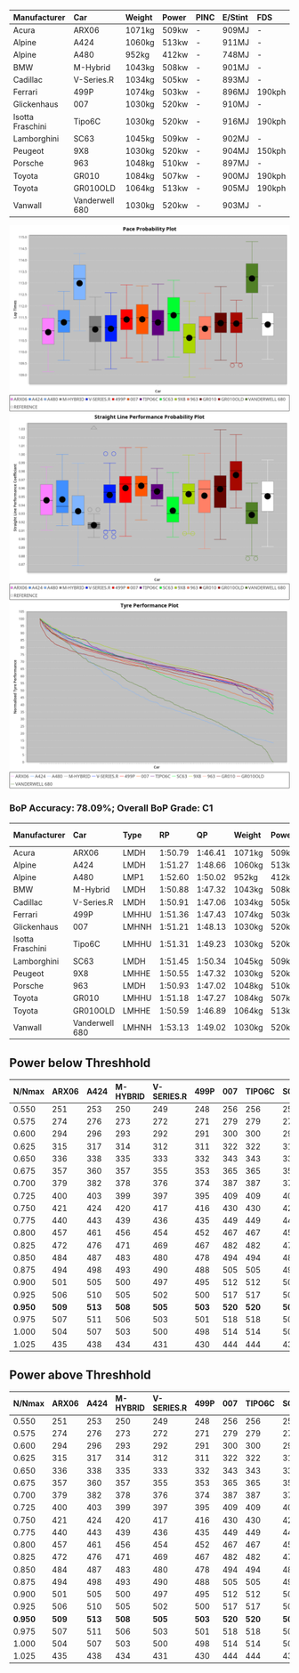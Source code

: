 | Manufacturer     | Car            | Weight | Power | PINC    | E/Stint | FDS     |
|:-|:-|:-|:-|:-|:-|:-|
| Acura            | ARX06          | 1071kg | 509kw |    -    | 909MJ   |    -    |
| Alpine           | A424           | 1060kg | 513kw |    -    | 911MJ   |    -    |
| Alpine           | A480           | 952kg  | 412kw |    -    | 748MJ   |    -    |
| BMW              | M-Hybrid       | 1043kg | 508kw |    -    | 901MJ   |    -    |
| Cadillac         | V-Series.R     | 1034kg | 505kw |    -    | 893MJ   |    -    |
| Ferrari          | 499P           | 1074kg | 503kw |    -    | 896MJ   | 190kph  |
| Glickenhaus      | 007            | 1030kg | 520kw |    -    | 910MJ   |    -    |
| Isotta Fraschini | Tipo6C         | 1030kg | 520kw |    -    | 916MJ   | 190kph  |
| Lamborghini      | SC63           | 1045kg | 509kw |    -    | 902MJ   |    -    |
| Peugeot          | 9X8            | 1030kg | 520kw |    -    | 904MJ   | 150kph  |
| Porsche          | 963            | 1048kg | 510kw |    -    | 897MJ   |    -    |
| Toyota           | GR010          | 1084kg | 507kw |    -    | 900MJ   | 190kph  |
| Toyota           | GR010OLD       | 1064kg | 513kw |    -    | 905MJ   | 190kph  |
| Vanwall          | Vanderwell 680 | 1030kg | 520kw |    -    | 903MJ   |    -    |

![PACECHART](./IMG/CUSTOM.png)
![STRAIGHTLINEPERFORMANCECHART](./IMG/CUSTOM_sp.png)
![TYREPERFORMANCECHART](./IMG/CUSTOM_tw.png)

### BoP Accuracy: 78.09%; Overall BoP Grade: C1
| Manufacturer     | Car            | Type  | RP      | QP      | Weight | Power¹ | Threshhold | PINC    | Power² | E/Stint | AVG Vmax  | FDS     | RDLC | L/Stint | BOP-Grade | Model Accuracy | Model Points | Match%  |
|:-|:-|:-|:-|:-|:-|:-|:-|:-|:-|:-|:-|:-|:-|:-|:-|:-|:-|:-|
| Acura            | ARX06          | LMDH  | 1:50.79 | 1:46.41 | 1071kg | 509kw  | 210.0kph   |    -    | 509kw  |  909MJ  | 282.50kph |    -    | 0.99 | 33      | -D1       | 100.00%        | 995          | 69.49%  |
| Alpine           | A424           | LMDH  | 1:51.27 | 1:48.66 | 1060kg | 513kw  | 210.0kph   |    -    | 513kw  |  911MJ  | 283.29kph |    -    | 1.00 | 33      | +C2       | 100.00%        | 642          | 72.89%  |
| Alpine           | A480           | LMP1  | 1:52.60 | 1:50.02 |  952kg | 412kw  | 210.0kph   |    -    | 412kw  |  748MJ  | 278.46kph |    -    | 0.97 | 31      | +D1       | 60.26%         | 849          | 68.60%  |
| BMW              | M-Hybrid       | LMDH  | 1:50.88 | 1:47.32 | 1043kg | 508kw  | 210.0kph   |    -    | 508kw  |  901MJ  | 279.98kph |    -    | 1.02 | 33      | -C1       | 100.00%        | 1714         | 79.39%  |
| Cadillac         | V-Series.R     | LMDH  | 1:50.91 | 1:47.06 | 1034kg | 505kw  | 210.0kph   |    -    | 505kw  |  893MJ  | 283.96kph |    -    | 1.03 | 33      | -B2       | 98.95%         | 2271         | 84.92%  |
| Ferrari          | 499P           | LMHHU | 1:51.36 | 1:47.43 | 1074kg | 503kw  | 210.0kph   |    -    | 503kw  |  896MJ  | 284.13kph | 190kph  | 1.02 | 33      | ~A1       | 99.93%         | 2718         | 100.00% |
| Glickenhaus      | 007            | LMHNH | 1:51.21 | 1:48.13 | 1030kg | 520kw  | 210.0kph   |    -    | 520kw  |  910MJ  | 287.23kph |    -    | 0.96 | 33      | ~A1       | 96.34%         | 1634         | 99.58%  |
| Isotta Fraschini | Tipo6C         | LMHHU | 1:51.31 | 1:49.23 | 1030kg | 520kw  | 210.0kph   |    -    | 520kw  |  916MJ  | 286.20kph | 190kph  | 1.08 | 33      | +C1       | 92.36%         | 133          | 75.03%  |
| Lamborghini      | SC63           | LMDH  | 1:51.45 | 1:50.34 | 1045kg | 509kw  | 210.0kph   |    -    | 509kw  |  902MJ  | 281.52kph |    -    | 1.05 | 33      | ~A1       | 96.54%         | 418          | 98.64%  |
| Peugeot          | 9X8            | LMHHE | 1:50.55 | 1:47.32 | 1030kg | 520kw  | 210.0kph   |    -    | 520kw  |  904MJ  | 284.98kph | 150kph  | 1.03 | 33      | -C2       | 88.68%         | 2617         | 72.49%  |
| Porsche          | 963            | LMDH  | 1:50.93 | 1:47.02 | 1048kg | 510kw  | 210.0kph   |    -    | 510kw  |  897MJ  | 284.14kph |    -    | 1.01 | 33      | -B2       | 99.98%         | 6168         | 84.38%  |
| Toyota           | GR010          | LMHHU | 1:51.18 | 1:47.27 | 1084kg | 507kw  | 210.0kph   |    -    | 507kw  |  900MJ  | 283.89kph | 190kph  | 1.01 | 33      | ~A1       | 98.53%         | 3557         | 97.08%  |
| Toyota           | GR010OLD       | LMHHE | 1:50.59 | 1:46.89 | 1064kg | 513kw  | 210.0kph   |    -    | 513kw  |  905MJ  | 287.44kph | 190kph  | 1.03 | 33      | -C2       | 92.01%         | 1427         | 72.97%  |
| Vanwall          | Vanderwell 680 | LMHNH | 1:53.13 | 1:49.02 | 1030kg | 520kw  | 210.0kph   |    -    | 520kw  |  903MJ  | 281.34kph |    -    | 1.01 | 33      | +Ω1       | 94.62%         | 633          | 17.85%  |

## Power below Threshhold
| N/Nmax    | ARX06   | A424    | M-HYBRID | V-SERIES.R | 499P    | 007     | TIPO6C  | SC63    | 9X8     | 963     | GR010   | GR010OLD | VANDERWELL 680 | ​     | RPM      | A480    |
|:-|:-|:-|:-|:-|:-|:-|:-|:-|:-|:-|:-|:-|:-|:-|:-|:-|
|  0.550    |  251    |  253    |  250     |  249       |  248    |  256    |  256    |  251    |  256    |  251    |  250    |  253     |  256           |  ​    |   --     |   -     |
|  0.575    |  274    |  276    |  273     |  272       |  271    |  279    |  279    |  274    |  279    |  274    |  273    |  276     |  279           |  ​    |   --     |   -     |
|  0.600    |  294    |  296    |  293     |  292       |  291    |  300    |  300    |  294    |  300    |  295    |  293    |  296     |  300           |  ​    |   --     |   -     |
|  0.625    |  315    |  317    |  314     |  312       |  311    |  322    |  322    |  315    |  322    |  316    |  314    |  317     |  322           |  ​    |   --     |   -     |
|  0.650    |  336    |  338    |  335     |  333       |  332    |  343    |  343    |  336    |  343    |  337    |  335    |  338     |  343           |  ​    |   --     |   -     |
|  0.675    |  357    |  360    |  357     |  355       |  353    |  365    |  365    |  357    |  365    |  358    |  356    |  360     |  365           |  ​    |   --     |   -     |
|  0.700    |  379    |  382    |  378     |  376       |  374    |  387    |  387    |  379    |  387    |  380    |  377    |  382     |  387           |  ​    |   --     |   -     |
|  0.725    |  400    |  403    |  399     |  397       |  395    |  409    |  409    |  400    |  409    |  401    |  399    |  403     |  409           |  ​    |   --     |   -     |
|  0.750    |  421    |  424    |  420     |  417       |  416    |  430    |  430    |  421    |  430    |  422    |  419    |  424     |  430           |  ​    |   --     |   -     |
|  0.775    |  440    |  443    |  439     |  436       |  435    |  449    |  449    |  440    |  449    |  441    |  438    |  443     |  449           |  ​    |  5000    |  242    |
|  0.800    |  457    |  461    |  456     |  454       |  452    |  467    |  467    |  457    |  467    |  458    |  455    |  461     |  467           |  ​    |  5500    |  286    |
|  0.825    |  472    |  476    |  471     |  469       |  467    |  482    |  482    |  472    |  482    |  473    |  470    |  476     |  482           |  ​    |  6000    |  319    |
|  0.850    |  484    |  487    |  483     |  480       |  478    |  494    |  494    |  484    |  494    |  485    |  482    |  487     |  494           |  ​    |  6500    |  361    |
|  0.875    |  494    |  498    |  493     |  490       |  488    |  505    |  505    |  494    |  505    |  495    |  492    |  498     |  505           |  ​    |  7000    |  403    |
|  0.900    |  501    |  505    |  500     |  497       |  495    |  512    |  512    |  501    |  512    |  502    |  499    |  505     |  512           |  ​    |  7500    |  413    |
|  0.925    |  506    |  510    |  505     |  502       |  500    |  517    |  517    |  506    |  517    |  507    |  504    |  510     |  517           |  ​    |  8000    |  409    |
| **0.950** | **509** | **513** | **508**  | **505**    | **503** | **520** | **520** | **509** | **520** | **510** | **507** | **513**  | **520**        | **​** | **8500** | **412** |
|  0.975    |  507    |  511    |  506     |  503       |  501    |  518    |  518    |  507    |  518    |  508    |  505    |  511     |  518           |  ​    |  9000    |  206    |
|  1.000    |  504    |  507    |  503     |  500       |  498    |  514    |  514    |  504    |  514    |  505    |  502    |  507     |  514           |  ​    |   --     |   -     |
|  1.025    |  435    |  438    |  434     |  431       |  430    |  444    |  444    |  435    |  444    |  436    |  433    |  438     |  444           |  ​    |   --     |   -     |

## Power above Threshhold
| N/Nmax    | ARX06   | A424    | M-HYBRID | V-SERIES.R | 499P    | 007     | TIPO6C  | SC63    | 9X8     | 963     | GR010   | GR010OLD | VANDERWELL 680 | ​     | RPM      | A480    |
|:-|:-|:-|:-|:-|:-|:-|:-|:-|:-|:-|:-|:-|:-|:-|:-|:-|
|  0.550    |  251    |  253    |  250     |  249       |  248    |  256    |  256    |  251    |  256    |  251    |  250    |  253     |  256           |  ​    |   --     |   -     |
|  0.575    |  274    |  276    |  273     |  272       |  271    |  279    |  279    |  274    |  279    |  274    |  273    |  276     |  279           |  ​    |   --     |   -     |
|  0.600    |  294    |  296    |  293     |  292       |  291    |  300    |  300    |  294    |  300    |  295    |  293    |  296     |  300           |  ​    |   --     |   -     |
|  0.625    |  315    |  317    |  314     |  312       |  311    |  322    |  322    |  315    |  322    |  316    |  314    |  317     |  322           |  ​    |   --     |   -     |
|  0.650    |  336    |  338    |  335     |  333       |  332    |  343    |  343    |  336    |  343    |  337    |  335    |  338     |  343           |  ​    |   --     |   -     |
|  0.675    |  357    |  360    |  357     |  355       |  353    |  365    |  365    |  357    |  365    |  358    |  356    |  360     |  365           |  ​    |   --     |   -     |
|  0.700    |  379    |  382    |  378     |  376       |  374    |  387    |  387    |  379    |  387    |  380    |  377    |  382     |  387           |  ​    |   --     |   -     |
|  0.725    |  400    |  403    |  399     |  397       |  395    |  409    |  409    |  400    |  409    |  401    |  399    |  403     |  409           |  ​    |   --     |   -     |
|  0.750    |  421    |  424    |  420     |  417       |  416    |  430    |  430    |  421    |  430    |  422    |  419    |  424     |  430           |  ​    |   --     |   -     |
|  0.775    |  440    |  443    |  439     |  436       |  435    |  449    |  449    |  440    |  449    |  441    |  438    |  443     |  449           |  ​    |  5000    |  242    |
|  0.800    |  457    |  461    |  456     |  454       |  452    |  467    |  467    |  457    |  467    |  458    |  455    |  461     |  467           |  ​    |  5500    |  286    |
|  0.825    |  472    |  476    |  471     |  469       |  467    |  482    |  482    |  472    |  482    |  473    |  470    |  476     |  482           |  ​    |  6000    |  319    |
|  0.850    |  484    |  487    |  483     |  480       |  478    |  494    |  494    |  484    |  494    |  485    |  482    |  487     |  494           |  ​    |  6500    |  361    |
|  0.875    |  494    |  498    |  493     |  490       |  488    |  505    |  505    |  494    |  505    |  495    |  492    |  498     |  505           |  ​    |  7000    |  403    |
|  0.900    |  501    |  505    |  500     |  497       |  495    |  512    |  512    |  501    |  512    |  502    |  499    |  505     |  512           |  ​    |  7500    |  413    |
|  0.925    |  506    |  510    |  505     |  502       |  500    |  517    |  517    |  506    |  517    |  507    |  504    |  510     |  517           |  ​    |  8000    |  409    |
| **0.950** | **509** | **513** | **508**  | **505**    | **503** | **520** | **520** | **509** | **520** | **510** | **507** | **513**  | **520**        | **​** | **8500** | **412** |
|  0.975    |  507    |  511    |  506     |  503       |  501    |  518    |  518    |  507    |  518    |  508    |  505    |  511     |  518           |  ​    |  9000    |  206    |
|  1.000    |  504    |  507    |  503     |  500       |  498    |  514    |  514    |  504    |  514    |  505    |  502    |  507     |  514           |  ​    |   --     |   -     |
|  1.025    |  435    |  438    |  434     |  431       |  430    |  444    |  444    |  435    |  444    |  436    |  433    |  438     |  444           |  ​    |   --     |   -     |
